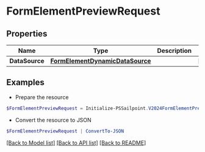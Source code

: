 # FormElementPreviewRequest
## Properties

Name | Type | Description | Notes
------------ | ------------- | ------------- | -------------
**DataSource** | [**FormElementDynamicDataSource**](FormElementDynamicDataSource.md) |  | [optional] 

## Examples

- Prepare the resource
```powershell
$FormElementPreviewRequest = Initialize-PSSailpoint.V2024FormElementPreviewRequest  -DataSource null
```

- Convert the resource to JSON
```powershell
$FormElementPreviewRequest | ConvertTo-JSON
```

[[Back to Model list]](../README.md#documentation-for-models) [[Back to API list]](../README.md#documentation-for-api-endpoints) [[Back to README]](../README.md)

